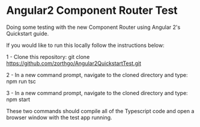 # Angular2 Component Router Test
Doing some testing with the new Component Router using Angular 2's Quickstart guide.

If you would like to run this locally follow the instructions below:

1 - Clone this repository: git clone https://github.com/zorthgo/Angular2QuickstartTest.git

2 - In a new command prompt, navigate to the cloned directory and type: npm run tsc

3 - In a new command prompt, navigate to the cloned directory and type: npm start

These two commands should compile all of the Typescript code and open a browser window with the test app running.



